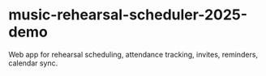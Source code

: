 # music-rehearsal-scheduler-2025-demo
Web app for rehearsal scheduling, attendance tracking, invites, reminders, calendar sync.
